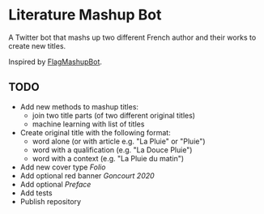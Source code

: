 # Literature Mashup Bot

A Twitter bot that mashs up two different French author and their works to create new titles.

Inspired by [FlagMashupBot](https://github.com/antooro/FlagsMashupBot).

## TODO

- Add new methods to mashup titles:
  * join two title parts (of two different original titles)
  * machine learning with list of titles
- Create original title with the following format:
  * word alone (or with article e.g. "La Pluie" or "Pluie")
  * word with a qualification (e.g. "La Douce Pluie")
  * word with a context (e.g. "La Pluie du matin")
- Add new cover type _Folio_
- Add optional red banner _Goncourt 2020_
- Add optional _Preface_
- Add tests
- Publish repository
